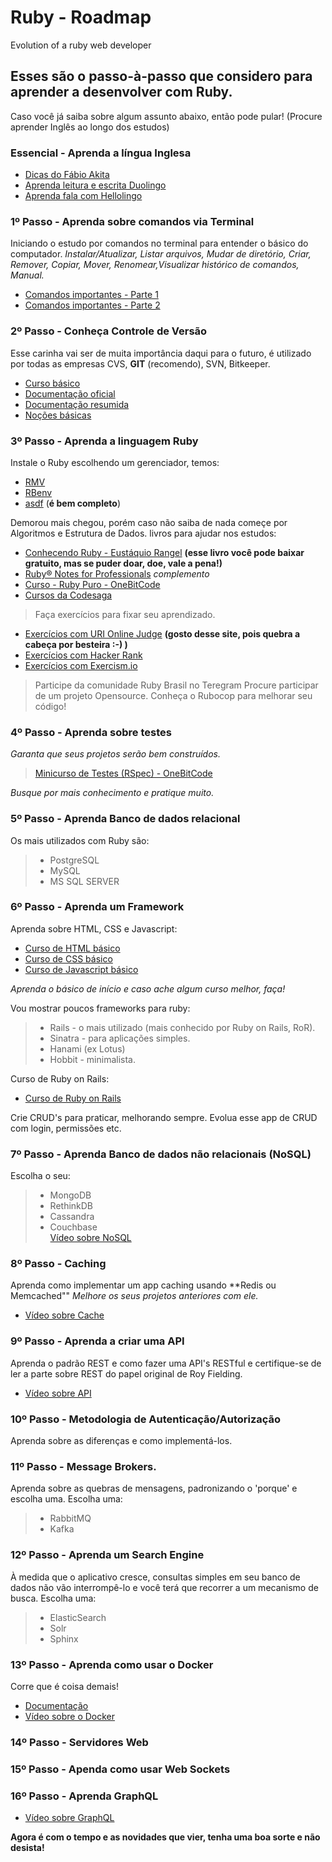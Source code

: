 # Ruby - Roadmap
Evolution of a ruby ​​web developer

## Esses são o passo-à-passo que considero para aprender a desenvolver com Ruby.
Caso você já saiba sobre algum assunto abaixo, então pode pular! (Procure aprender Inglês ao longo dos estudos)

### Essencial - Aprenda a língua Inglesa
- [Dicas do Fábio Akita](https://www.youtube.com/watch?v=OkboNGQ9LU0) 
- [Aprenda leitura e escrita Duolingo](https://pt.duolingo.com/)  
- [Aprenda fala com Hellolingo](https://www.hellolingo.com/)   

### 1º Passo - Aprenda sobre comandos via Terminal
Iniciando o estudo por comandos no terminal para entender o básico do computador.
_Instalar/Atualizar, Listar arquivos, Mudar de diretório, Criar, Remover, Copiar, Mover, Renomear,Visualizar histórico de comandos, Manual._  
- [Comandos importantes - Parte 1](https://www.youtube.com/watch?v=uZeMQz89pfw)  
- [Comandos importantes - Parte 2](https://www.youtube.com/watch?v=1HapBf0cnmU)

### 2º Passo - Conheça Controle de Versão
Esse carinha vai ser de muita importância daqui para o futuro, é utilizado por todas as empresas CVS, **GIT** (recomendo), SVN, Bitkeeper.  
- [Curso básico](https://www.youtube.com/watch?v=4aWOj-kWpM4&list=PLmSWX0ePcw4h4Hf1nmrvIxJJ_2QjojhVC)  
- [Documentação oficial](https://git-scm.com/docs)  
- [Documentação resumida](https://rogerdudler.github.io/git-guide/index.pt_BR.html)  
- [Noções básicas](https://git-scm.com/book/pt-br/v1/Primeiros-passos-No%C3%A7%C3%B5es-B%C3%A1sicas-de-Git)  

### 3º Passo - Aprenda a linguagem Ruby
Instale o Ruby escolhendo um gerenciador, temos:
  - [RMV](https://rvm.io/rvm/install)  
  - [RBenv](https://github.com/rbenv/rbenv)  
  - [asdf](https://asdf-vm.com/#/) (__é bem completo__)  

Demorou mais chegou, porém caso não saiba de nada começe por Algoritmos e Estrutura de Dados.
livros para ajudar nos estudos:
- [Conhecendo Ruby - Eustáquio Rangel](https://leanpub.com/conhecendo-ruby) __(esse livro você pode baixar gratuito, mas se puder doar, doe, vale a pena!)__
- [Ruby® Notes for Professionals](https://books.goalkicker.com/RubyBook/) _complemento_  
- [Curso - Ruby Puro - OneBitCode](https://onebitcode.com/course/ruby-puro/)  
- [Cursos da Codesaga](https://www.codesaga.com.br/)
> Faça exercícios para fixar seu aprendizado.
- [Exercícios com URI Online Judge](https://www.urionlinejudge.com.br) __(gosto desse site, pois quebra a cabeça por besteira :-) )__
- [Exercícios com Hacker Rank](https://www.hackerrank.com/)
- [Exercícios com Exercism.io](https://exercism.io/)

> Participe da comunidade Ruby Brasil no Teregram
> Procure participar de um projeto Opensource.
> Conheça o Rubocop para melhorar seu código!

### 4º Passo - Aprenda sobre testes
_Garanta que seus projetos serão bem construídos._
> [Minicurso de Testes (RSpec) - OneBitCode](https://onebitcode.com/course/minicurso-de-testes/)

_Busque por mais conhecimento e pratique muito._

### 5º Passo - Aprenda Banco de dados relacional
Os mais utilizados com Ruby são:
> * PostgreSQL
> * MySQL
> * MS SQL SERVER

### 6º Passo - Aprenda um Framework
Aprenda sobre HTML, CSS e Javascript:
* [Curso de HTML básico](https://www.youtube.com/watch?v=o5fd5FUk2fk&list=PLx4x_zx8csUgluS7H9gyb9HH7g7F2ZWSQ)
* [Curso de CSS básico](https://www.youtube.com/watch?v=GPK8A-A156o&list=PLx4x_zx8csUi47Bnugpk78nqJN6rYvEnV)
* [Curso de Javascript básico](https://www.youtube.com/watch?v=lcKo-ycLDNw&list=PLx4x_zx8csUj3IbPQ4_X5jis_SkCol3eC&index=1)

_Aprenda o básico de início e caso ache algum curso melhor, faça!_

Vou mostrar poucos frameworks para ruby:
> * Rails - o mais utilizado (mais conhecido por Ruby on Rails, RoR).
> * Sinatra - para aplicações simples.
> * Hanami (ex Lotus)
> * Hobbit - minimalista.

Curso de Ruby on Rails: 
* [Curso de Ruby on Rails](https://www.youtube.com/watch?v=ZHPondVB9RQ&list=PLe3LRfCs4go-mkvHRMSXEOG-HDbzesyaP)

Crie CRUD's para praticar, melhorando sempre. Evolua esse app de CRUD com login, permissões etc.

### 7º Passo - Aprenda Banco de dados não relacionais (NoSQL)
Escolha o seu:
> * MongoDB
> * RethinkDB
> * Cassandra
> * Couchbase  
[Vídeo sobre NoSQL](https://www.youtube.com/watch?v=1B64oqE8PLs&list=PLVc5bWuiFQ8GgKm5m0cZE6E02amJho94o&index=27)

### 8º Passo - Caching
Aprenda como implementar um app caching usando **Redis ou Memcached""
_Melhore os seus projetos anteriores com ele._

* [Vídeo sobre Cache](https://www.youtube.com/watch?v=I8iGQjKGjDA&list=PLVc5bWuiFQ8GgKm5m0cZE6E02amJho94o&index=6)

### 9º Passo - Aprenda a criar uma API
Aprenda o padrão REST e como fazer uma API's RESTful e certifique-se de ler a parte sobre REST do papel original de Roy Fielding.

* [Vídeo sobre API](https://www.youtube.com/watch?v=vGuqKIRWosk&list=PLVc5bWuiFQ8GgKm5m0cZE6E02amJho94o&index=2)

### 10º Passo - Metodologia de Autenticação/Autorização
Aprenda sobre as diferenças e como implementá-los.

### 11º Passo - Message Brokers.
Aprenda sobre as quebras de mensagens, padronizando o 'porque' e escolha uma.
Escolha uma:
> * RabbitMQ
> * Kafka

### 12º Passo - Aprenda um Search Engine
À medida que o aplicativo cresce, consultas simples em seu banco de dados não vão interrompê-lo e você terá que recorrer a um mecanismo de busca.
Escolha uma:
> * ElasticSearch
> * Solr
> * Sphinx

### 13º Passo - Aprenda como usar o Docker
Corre que é coisa demais!
* [Documentação](https://docs.docker.com/)
* [Vídeo sobre o Docker](https://www.youtube.com/watch?v=-pUZBovqRcU&list=PLVc5bWuiFQ8GgKm5m0cZE6E02amJho94o&index=10)

### 14º Passo - Servidores Web

### 15º Passo - Apenda como usar Web Sockets

### 16º Passo - Aprenda GraphQL
* [Vídeo sobre GraphQL](https://www.youtube.com/watch?v=xbLpIhCsIdg&list=PLVc5bWuiFQ8GgKm5m0cZE6E02amJho94o&index=19])

__Agora é com o tempo e as novidades que vier, tenha uma boa sorte e não desista!__
